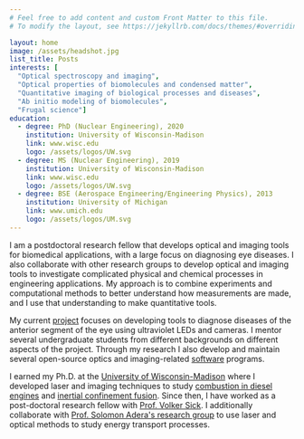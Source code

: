 ```yaml
---
# Feel free to add content and custom Front Matter to this file.
# To modify the layout, see https://jekyllrb.com/docs/themes/#overriding-theme-defaults

layout: home
image: /assets/headshot.jpg
list_title: Posts
interests: [
  "Optical spectroscopy and imaging",
  "Optical properties of biomolecules and condensed matter",
  "Quantitative imaging of biological processes and diseases",
  "Ab initio modeling of biomolecules",
  "Frugal science"]
education:
  - degree: PhD (Nuclear Engineering), 2020
    institution: University of Wisconsin-Madison
    link: www.wisc.edu
    logo: /assets/logos/UW.svg
  - degree: MS (Nuclear Engineering), 2019
    institution: University of Wisconsin-Madison
    link: www.wisc.edu
    logo: /assets/logos/UW.svg
  - degree: BSE (Aerospace Engineering/Engineering Physics), 2013
    institution: University of Michigan
    link: www.umich.edu
    logo: /assets/logos/UM.svg
---
```


I am a postdoctoral research fellow that develops optical and imaging tools for biomedical applications, with a large focus on diagnosing eye diseases. I also collaborate with other research groups to develop optical and imaging tools to investigate complicated physical and chemical processes in engineering applications. My approach is to combine experiments and computational methods to better understand how measurements are made, and I use that understanding to make quantitative tools.

<!--more-->

My current [project](/research) focuses on developing tools to diagnose diseases of the anterior segment of the eye using ultraviolet LEDs and cameras. I mentor several undergraduate students from different backgrounds on different aspects of the project. Through my research I also develop and maintain several open-source optics and imaging-related [software](/code/) programs.

I earned my Ph.D. at the [University of Wisconsin-Madison](https://www.wisc.edu) where I developed laser and imaging techniques to study [combustion in diesel engines](https://erc.wisc.edu/) and [inertial confinement fusion](http://silver.neep.wisc.edu/~shock/). Since then, I have worked as a post-doctoral research fellow with [Prof. Volker Sick](https://volker-sick.engin.umich.edu/home). I additionally collaborate with [Prof. Solomon Adera's research group](https://adera.engin.umich.edu/) to use laser and optical methods to study energy transport processes.
